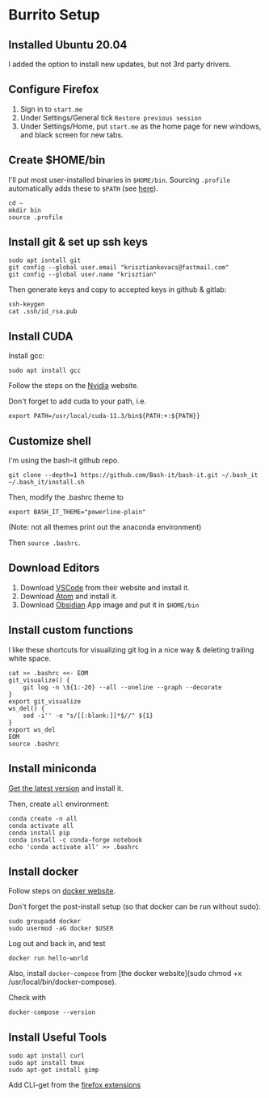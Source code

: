 # Burrito Setup

## Installed Ubuntu 20.04

I added the option to install new updates, but not 3rd party drivers.

## Configure Firefox

1. Sign in to `start.me`
1. Under Settings/General tick `Restore previous session`
1. Under Settings/Home, put `start.me` as the home page for new windows, and black screen for new tabs.

## Create $HOME/bin

I'll put most user-installed binaries in `$HOME/bin`. Sourcing `.profile` automatically adds these to `$PATH` (see [here](https://askubuntu.com/questions/402353/how-to-add-home-username-bin-to-path)).

```
cd ~
mkdir bin
source .profile
```


## Install git & set up ssh keys

```
sudo apt isntall git
git config --global user.email "krisztiankovacs@fastmail.com"
git config --global user.name "krisztian"
```

Then generate keys and copy to accepted keys in github & gitlab:

```
ssh-keygen
cat .ssh/id_rsa.pub
```

## Install CUDA

Install gcc:    

```
sudo apt install gcc
``` 

Follow the steps on the [Nvidia](https://developer.nvidia.com/cuda-downloads?target_os=Linux&target_arch=x86_64&=Ubuntu&target_version=20.04&target_type=deb_network) website.

Don't forget to add cuda to your path, i.e.

```
export PATH=/usr/local/cuda-11.3/bin${PATH:+:${PATH}}
```


## Customize shell

I'm using the bash-it github repo.

```
git clone --depth=1 https://github.com/Bash-it/bash-it.git ~/.bash_it
~/.bash_it/install.sh
```
Then, modify the .bashrc theme to
```
export BASH_IT_THEME="powerline-plain"
```
(Note: not all themes print out the anaconda environment)

Then `source .bashrc`.

## Download Editors

1. Download [VSCode](https://code.visualstudio.com/) from their website and install it.
1. Download [Atom](https://atom.io/download/deb) and install it.
1. Download [Obsidian](https://obsidian.md/) App image and put it in `$HOME/bin`

## Install custom functions

I like these shortcuts for visualizing git log in a nice way & deleting trailing white space.
```
cat >> .bashrc <<- EOM
git_visualize() {
    git log -n \${1:-20} --all --oneline --graph --decorate
}
export git_visualize
ws_del() {
    sed -i'' -e "s/[[:blank:]]*$//" ${1}
}
export ws_del
EOM
source .bashrc
```

## Install miniconda

[Get the latest version](https://docs.conda.io/en/latest/miniconda.html) and install it.

Then, create `all` environment:

```
conda create -n all
conda activate all
conda install pip
conda install -c conda-forge notebook   
echo 'conda activate all' >> .bashrc
```
## Install docker

Follow steps on [docker website](https://docs.docker.com/engine/install/ubuntu/).

Don't forget the post-install setup (so that docker can be run without sudo):

```
sudo groupadd docker
sudo usermod -aG docker $USER
```

Log out and back in, and test
```
docker run hello-world
```

Also, install `docker-compose` from [the docker website](sudo chmod +x /usr/local/bin/docker-compose).

Check with

```
docker-compose --version
```

## Install Useful Tools

```
sudo apt install curl
sudo apt install tmux
sudo apt-get install gimp
```

Add CLI-get from the [firefox extensions](https://addons.mozilla.org/en-GB/firefox/addon/cliget/)